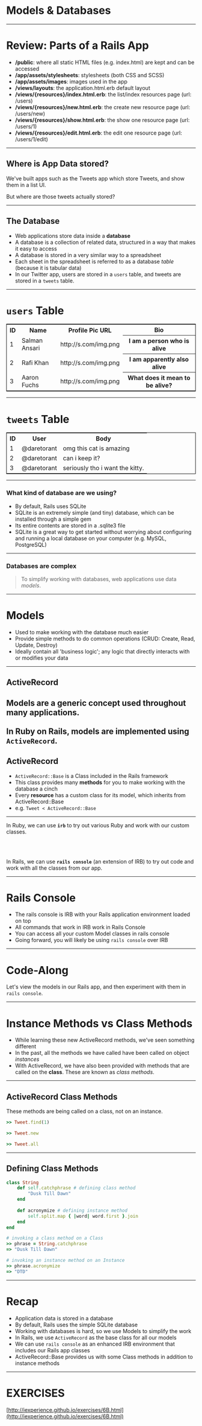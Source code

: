 # Models & Databases

---
# Review: Parts of a Rails App

* __/public__: where all static HTML files (e.g. index.html) are kept and can be accessed
* __/app/assets/stylesheets__: stylesheets (both CSS and SCSS)
* __/app/assets/images__: images used in the app
* __/views/layouts__: the application.html.erb default layout
* __/views/{resources}/index.html.erb__: the list/index resources page (url: /users)
* __/views/{resources}/new.html.erb__: the create new resource page (url: /users/new)
* __/views/{resources}/show.html.erb__: the show one resource page (url: /users/1)
* __/views/{resources}/edit.html.erb__: the edit one resource page (url: /users/1/edit)

---

## Where is App Data stored?

We've built apps such as the Tweets app which store Tweets, and show them in a list UI.

But where are those tweets actually stored?

---

## The Database

* Web applications store data inside a __database__
* A database is a collection of related data, structured in a way that makes it easy to access
* A database is stored in a very similar way to a spreadsheet
* Each sheet in the spreadsheet is referred to as a database *table* (because it is tabular data)
* In our Twitter app, users are stored in a ```users``` table, and tweets are stored in a ```tweets``` table.

---

# ```users``` Table

<table style="border: 1px solid black;">
<tr>
	<th>ID</th>
	<th>Name</th>
	<th>Profile Pic URL</th>
	<th>Bio</th>
</tr>
<tr>
	<td>1</td>
	<td>Salman Ansari</td>
	<td>http://s.com/img.png</td>
	<th>I am a person who is alive</th>
</tr>
<tr>
	<td>2</td>
	<td>Rafi Khan</td>
	<td>http://s.com/img.png</td>
	<th>I am apparently also alive</th>
</tr>
<tr>
	<td>3</td>
	<td>Aaron Fuchs</td>
	<td>http://s.com/img.png</td>
	<th>What does it mean to be alive?</th>
</tr>
</table>

---
# ```tweets``` Table

<table style="border: 1px solid black;">
<tr>
	<th>ID</th>
	<th>User</th>
	<th>Body</th>
</tr>
<tr>
	<td>1</td>
	<td>@daretorant</td>
	<td>omg this cat is amazing</td>
</tr>
<tr>
	<td>2</td>
	<td>@daretorant</td>
	<td>can i keep it?</td>
</tr>
<tr>
	<td>3</td>
	<td>@daretorant</td>
	<td>seriously tho i want the kitty.</td>
</tr>
</table>

---
### What kind of database are we using?

* By default, Rails uses SQLite
* SQLite is an extremely simple (and tiny) database, which can be installed through a simple gem
* Its entire contents are stored in a .sqlite3 file
* SQLite is a great way to get started without worrying about configuring and running a local database on your computer (e.g. MySQL, PostgreSQL)

---
### Databases are complex

> To simplify working with databases, web applications use data *models*.

---

# Models

* Used to make working with the database much easier
* Provide simple methods to do common operations (CRUD: Create, Read, Update, Destroy)
* Ideally contain all 'business logic'; any logic that directly interacts with or modifies your data

---
## ActiveRecord

Models are a generic concept used throughout many applications.
<br/><br/>
In Ruby on Rails, models are implemented using ```ActiveRecord```.
---
## ActiveRecord

* ```ActiveRecord::Base``` is a Class included in the Rails framework
* This class provides many __methods__ for you to make working with the database a cinch
* Every __resource__ has a custom class for its model, which inherits from ActiveRecord::Base
* e.g. ```Tweet < ActiveRecord::Base```

---

In Ruby, we can use __```irb```__ to try out various Ruby and work with our custom classes.

<br/><br/>

In Rails, we can use __```rails console```__ (an extension of IRB) to try out code and work with all the classes from our app.

---
# Rails Console

* The rails console is IRB with your Rails application environment loaded on top
* All commands that work in IRB work in Rails Console
* You can access all your custom Model classes in rails console
* Going forward, you will likely be using ```rails console``` over IRB

---

# Code-Along

Let's view the models in our Rails app, and then experiment with them in ```rails console```.

---

# Instance Methods vs Class Methods

* While learning these new ActiveRecord methods, we've seen something different
* In the past, all the methods we have called have been called on object *instances*
* With ActiveRecord, we have also been provided with methods that are called on the __class__. These are known as *class methods*.

---
## ActiveRecord Class Methods

These methods are being called on a class, not on an instance.

```ruby
>> Tweet.find(1)

>> Tweet.new

>> Tweet.all
```

---

## Defining Class Methods

```ruby
class String
	def self.catchphrase # defining class method
		"Dusk Till Dawn"
	end
	
	def acronymize # defining instance method
		self.split.map { |word| word.first }.join
	end
end

# invoking a class method on a Class
>> phrase = String.catchphrase
=> "Dusk Till Dawn"

# invoking an instance method on an Instance
>> phrase.acronymize
=> "DTD"
```

---

# Recap

* Application data is stored in a database
* By default, Rails uses the simple SQLite database
* Working with databases is hard, so we use Models to simplify the work
* In Rails, we use ```ActiveRecord``` as the base class for all our models
* We can use ```rails console``` as an enhanced IRB environment that includes our Rails app classes
* ActiveRecord::Base provides us with some Class methods in addition to instance methods

---

# EXERCISES

[http://iexperience.github.io/exercises/6B.html](http://iexperience.github.io/exercises/6B.html)
